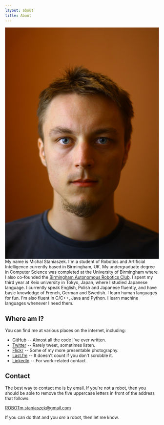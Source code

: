 ```yaml
---
layout: about
title: About
---
```

<img src="../img/face.jpg" align="right"/>

My name is Michal Staniaszek. I'm a student of Robotics and Artificial
Intelligence currently based in Birmingham, UK. My undergraduate degree in
Computer Science was completed at the University of Birmingham where I also
co-founded the
[Birmingham Autonomous Robotics Club](http://barcuk.github.io/index.html). I
spent my third year at Keio university in Tokyo, Japan, where I studied Japanese
language. I currently speak English, Polish and Japanese fluently, and have
basic knowledge of French, German and Swedish. I learn human languages for
fun. I'm also fluent in C/C++, Java and Python. I learn machine languages
whenever I need them.
		
## Where am I?
You can find me at various places on the internet, including:

- [GitHub](https://github.com/heuristicus) -- Almost all the code I've ever
  written.
- [Twitter](https://twitter.com/MStaniaszek) -- Rarely tweet, sometimes listen.
- [Flickr](http://www.flickr.com/photos/mstaniaszek/) -- Some of my more
  presentable photography.
- [Last.fm](http://www.last.fm/user/nitre) -- It doesn't count if you don't
  scrobble it.
- [LinkedIn](http://www.linkedin.com/profile/view?id=236650527) -- For
  work-related contact.

## Contact
The best way to contact me is by email. If you're not a robot, then you
should be able to remove the five uppercase letters in front of the address that
follows.

ROBOTm.staniaszek@gmail.com

If you can do that and you _are_ a robot, then let me know.
